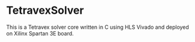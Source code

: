 TetravexSolver
==============

This is a Tetravex solver core written in C using HLS Vivado and deployed on Xilinx Spartan 3E board.  
